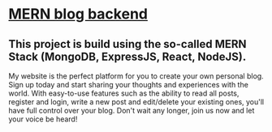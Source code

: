 # [MERN blog backend](https://blog-mern-frontend-three.vercel.app/)

## This project is build using the so-called MERN Stack (MongoDB, ExpressJS, React, NodeJS).

My website is the perfect platform for you to create your own personal blog. Sign up today and start sharing your thoughts and experiences with the world. With easy-to-use features such as the ability to read all posts, register and login, write a new post and edit/delete your existing ones, you'll have full control over your blog. Don't wait any longer, join us now and let your voice be heard!